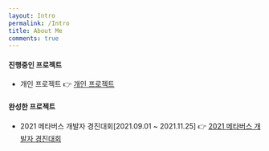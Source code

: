 ```yaml
---
layout: Intro
permalink: /Intro
title: About Me
comments: true
---
```


#### 진행중인 프로젝트

- 개인 프로젝트
:point_right: [개인 프로젝트](https://github.com/ms9648/PROJECT)

#### 완성한 프로젝트

- 2021 메타버스 개발자 경진대회[2021.09.01 ~ 2021.11.25]
:point_right: [2021 메타버스 개발자 경진대회](https://github.com/HAEUL99/2021MetaverseContest)
